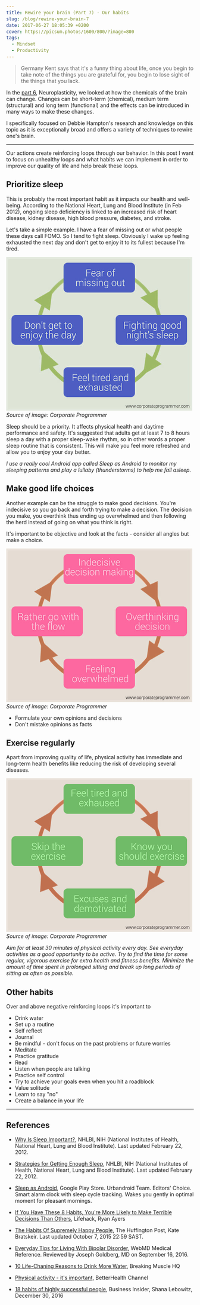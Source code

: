 ```yaml
---
title: Rewire your brain (Part 7) - Our habits
slug: /blog/rewire-your-brain-7
date: 2017-06-27 18:05:39 +0200
cover: https://picsum.photos/1600/800/?image=800
tags:
  - Mindset
  - Productivity
---
```


> Germany Kent says that it's a funny thing about life, once you begin to take
> note of the things you are grateful for, you begin to lose sight of the
> things that you lack.

In the [part 6](/blog/rewire-your-brain-6/), Neuroplasticity,
we looked at how the chemicals of the brain can change. Changes can be short-term
(chemical), medium term (structural) and long term (functional) and the effects
can be introduced in many ways to make these changes.

I specifically focused on Debbie Hampton's research and knowledge on this topic
as it is exceptionally broad and offers a variety of techniques to rewire
one's brain.

---

Our actions create reinforcing loops through our behavior. In this post I want
to focus on unhealthy loops and what habits we can implement in order to
improve our quality of life and help break these loops.

## Prioritize sleep

This is probably the most important habit as it impacts our health and well-being.
According to the National Heart, Lung and Blood Institute (in Feb 2012),
ongoing sleep deficiency is linked to an increased risk
of heart disease, kidney disease, high blood pressure, diabetes, and stroke.

Let's take a simple example. I have a fear of missing out or what people
these days call FOMO. So I tend to fight sleep. Obviously I wake up feeling
exhausted the next day and don't get to enjoy it to its fullest because I'm tired.

![Cycle](./reinforcing-loop-for-bad-sleep.jpg "Reinforcing loop for bad sleep patterns")
_Source of image: Corporate Programmer_

Sleep should be a priority. It affects physical health and daytime performance
and safety. It's suggested that adults get at least 7 to 8 hours sleep a day
with a proper sleep-wake rhythm, so in other words a proper sleep routine
that is consistent. This will make you feel more refreshed and allow you
to enjoy your day better.

_I use a really cool Android app called Sleep as Android to monitor my sleeping
patterns and play a lullaby (thunderstorms) to help me fall asleep._

## Make good life choices

Another example can be the struggle to make good decisions. You're indecisive so
you go back and forth trying to make a decision. The decision you make, you
overthink thus ending up overwhelmed and then following the herd instead of
going on what you think is right.

It's important to be objective and look at the facts - consider all angles but
make a choice.

![Cycle](./reinforcing-loop-for-bad-decisions.jpg "Reinforcing loop for bad decision making")
_Source of image: Corporate Programmer_

- Formulate your own opinions and decisions
- Don't mistake opinions as facts

## Exercise regularly

Apart from improving quality of life, physical activity has immediate and long-term
health benefits like reducing the risk of developing several diseases.

![Cycle](./reinforcing-loop-for-no-exercise.jpg "Reinforcing loop for no exercise")
_Source of image: Corporate Programmer_

_Aim for at least 30 minutes of physical activity every day.
See everyday activities as a good opportunity to be active.
Try to find the time for some regular, vigorous exercise for extra health and fitness benefits.
Minimize the amount of time spent in prolonged sitting and break up long periods of sitting as often as possible._

## Other habits

Over and above negative reinforcing loops it's important to

- Drink water
- Set up a routine
- Self reflect
- Journal
- Be mindful - don't focus on the past problems or future worries
- Meditate
- Practice gratitude
- Read
- Listen when people are talking
- Practice self control
- Try to achieve your goals even when you hit a roadblock
- Value solitude
- Learn to say "no"
- Create a balance in your life

---

## References

- [Why Is Sleep Important?](https://www.nhlbi.nih.gov/health/health-topics/topics/sdd/why),
  NHLBI, NIH (National Institutes of Health, National Heart, Lung and Blood Institute).
  Last updated February 22, 2012.

- [Strategies for Getting Enough Sleep](https://www.nhlbi.nih.gov/health/health-topics/topics/sdd/strategies),
  NHLBI, NIH (National Institutes of Health, National Heart, Lung and Blood Institute).
  Last updated February 22, 2012.

- [Sleep as Android](https://play.google.com/store/apps/details?id=com.urbandroid.sleep),
  Google Play Store. Urbandroid Team. Editors' Choice. Smart alarm clock with
  sleep cycle tracking. Wakes you gently in optimal moment for pleasant mornings.

- [If You Have These 8 Habits, You're More Likely to Make Terrible Decisions Than Others](http://www.lifehack.org/599656/if-you-have-these-8-habits-youre-more-likely-to-make-terrible-decisions-than-others),
  Lifehack, Ryan Ayers

- [The Habits Of Supremely Happy People](http://www.huffingtonpost.co.za/entry/happiness-habits-of-exuberant-human-beings_n_3909772),
  The Huffington Post, Kate Bratskeir. Last updated October 7, 2015 22:59 SAST.

- [Everyday Tips for Living With Bipolar Disorder](http://www.webmd.com/bipolar-disorder/guide/living-healthy-life-with-bipolar),
  WebMD Medical Reference. Reviewed by Joseph Goldberg, MD on September 16, 2016.

- [10 Life-Chaning Reasons to Drink More Water](https://breakingmuscle.com/learn/10-life-changing-reasons-to-drink-more-water),
  Breaking Muscle HQ

- [Physical activity - it's important](https://www.betterhealth.vic.gov.au/health/healthyliving/physical-activity-its-important),
  BetterHealth Channel

- [18 habits of highly successful people](http://www.businessinsider.com/habits-of-highly-successful-people-2016-12),
  Business Insider, Shana Lebowitz, December 30, 2016

[bad-sleep]: /images/rewire-your-brain-7/reinforcing-loop-for-bad-sleep.jpg "Reinforcing loop for bad sleep patterns"
[bad-decision-making]: /images/rewire-your-brain-7/reinforcing-loop-for-bad-decisions.jpg "Reinforcing loop for bad decision making"
[no-exercise]: /images/rewire-your-brain-7/reinforcing-loop-for-no-exercise.jpg "Reinforcing loop for no exercise"
